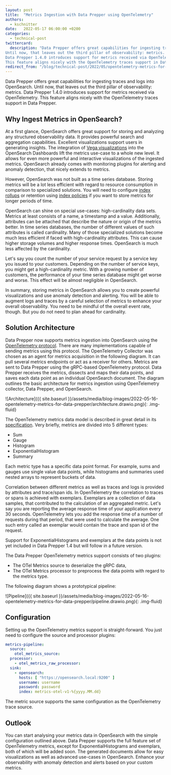 ```yaml
---
layout: post
title:  "Metrics Ingestion with Data Prepper using OpenTelemetry"
authors:
  - kschnitter
date:   2022-05-17 06:00:00 +0200
categories:
  - technical-post
twittercard:
  description: "Data Prepper offers great capabilities for ingesting traces and logs into OpenSearch.
Until now, that leaves out the third pillar of observability: metrics.
Data Prepper 1.4.0 introduces support for metrics received via OpenTelemetry.
This feature aligns nicely with the OpenTelemetry traces support in Data Prepper."
redirect_from: "/blog/technical-post/2022/05/opentelemetry-metrics-for-data-prepper/"
---
```

Data Prepper offers great capabilities for ingesting traces and logs into OpenSearch.
Until now, that leaves out the third pillar of observability: metrics.
Data Prepper 1.4.0 introduces support for metrics received via OpenTelemetry.
This feature aligns nicely with the OpenTelemetry traces support in Data Prepper.

## Why Ingest Metrics in OpenSearch?

At a first glance, OpenSearch offers great support for storing and analyzing any structured observability data.
It provides powerful search and aggregation capabilities.
Excellent visualizations support users in generating insights.
The integration of [Vega visualizations](https://vega.github.io/vega/) into the OpenSearch Dashboards lift the metrics use-case to a whole new level.
It allows for even more powerful and interactive visualizations of the ingested metrics.
OpenSearch already comes with monitoring plugins for alerting and anomaly detection, that nicely extends to metrics.

However, OpenSearch was not built as a time series database.
Storing metrics will be a lot less efficient with regard to resource consumption in comparison to specialized solutions.
You will need to configure [index rollups](https://opensearch.org/docs/latest/im-plugin/index-rollups/index/) or retention using [index policies](https://opensearch.org/docs/latest/im-plugin/ism/policies) if you want to store metrics for longer periods of time.

OpenSearch can shine on special use-cases: high-cardinality data sets.
Metrics at least consists of a name, a timestamp and a value.
Additionally, attributes can be attached that describe the nature or origin of the metrics better.
In time series databases, the number of different values of such attributes is called cardinality.
Many of those specialized solutions become much less efficient if faced with high-cardinality attributes.
This can cause higher storage volumes and higher response times.
OpenSearch is much less affected by the cardinality.

Let's say you count the number of your service request by a service key you issued to your customers.
Depending on the number of service keys, you might get a high-cardinality metric.
With a growing number of customers, the performance of your time series database might get worse and worse.
This effect will be almost negligible in OpenSearch.

In summary, storing metrics in OpenSearch allows you to create powerful visualizations and use anomaly detection and alerting.
You will be able to augment logs and traces by a careful selection of metrics to enhance your overall observability.
You need to be mindful of the overall event rate, though. 
But you do not need to plan ahead for cardinality.

## Solution Architecture

Data Prepper now supports metrics ingestion into OpenSearch using the [OpenTelemetry protocol](https://opentelemetry.io/docs/reference/specification/metrics/).
There are many implementations capable of sending metrics using this protocol.
The OpenTelemetry Collector was chosen as an agent for metrics acquisition in the following diagram.
It can pull several metrics endpoints or act as a receiver for others.
Metrics are sent to Data Prepper using the gRPC-based OpenTelemetry protocol.
Data Prepper receives the metrics, dissects and maps their data points, and saves each data point as an individual OpenSearch document.
The diagram outlines the basic architecture for metrics ingestion using OpenTelemetry collector, Data Prepper, and OpenSearch.

![Architecture]({{ site.baseurl }}/assets/media/blog-images/2022-05-16-opentelemetry-metrics-for-data-prepper/architecture.drawio.png){: .img-fluid}

The OpenTelemetry metrics data model is described in great detail in its [specification](https://opentelemetry.io/docs/reference/specification/metrics/datamodel/).
Very briefly, metrics are divided into 5 different types:

* Sum
* Gauge
* Histogram
* ExponentialHistogram
* Summary

Each metric type has a specific data point format.
For example, sums and gauges use single value data points, while histograms and summaries used nested arrays to represent buckets of data.

Correlation between different metrics as well as traces and logs is provided by attributes and trace/span ids.
In OpenTelemetry the correlation to traces or spans is achieved with exemplars.
Exemplars are a collection of data samples, that contributed to the calculation of an aggregated metric.
Let's say you are reporting the average response time of your application every 30 seconds.
OpenTelemetry lets you add the response time of a number of requests during that period, that were used to calculate the average.
One such entry called an exemplar would contain the trace and span id of the request.

Support for ExponentialHistograms and exemplars at the data points is not yet included in Data Prepper 1.4 but will follow in a future version. 

The Data Prepper OpenTelemetry metrics support consists of two plugins: 

* The OTel Metrics source to deserialize the gRPC data,
* The OTel Metrics processor to preprocess the data points with regard to the metrics type.

The following diagram shows a prototypical pipeline:

![Pipeline]({{ site.baseurl }}/assets/media/blog-images/2022-05-16-opentelemetry-metrics-for-data-prepper/pipeline.drawio.png){: .img-fluid}


## Configuration

Setting up the OpenTelemetry metrics support is straight-forward.
You just need to configure the source and processor plugins: 

```yaml
metrics-pipeline:
  source:
    otel_metrics_source:
  processor:
    - otel_metrics_raw_processor:
  sink:
    - opensearch:
      hosts: [ "https://opensearch.local:9200" ]
      username: username
      password: password
      index: metrics-otel-v1-%{yyyy.MM.dd}
```

The metric source supports the same configuration as the OpenTelemetry trace source.

## Outlook

You can start analysing your metrics data in OpenSearch with the simple configuration outlined above.
Data Prepper supports the full feature set of OpenTelemetry metrics, except for ExponentialHistograms and exemplars, both of which will be added soon.
The generated documents allow for easy visualizations as well as advanced use-cases in OpenSearch.
Enhance your observability with anomaly detection and alerts based on your custom metrics.
